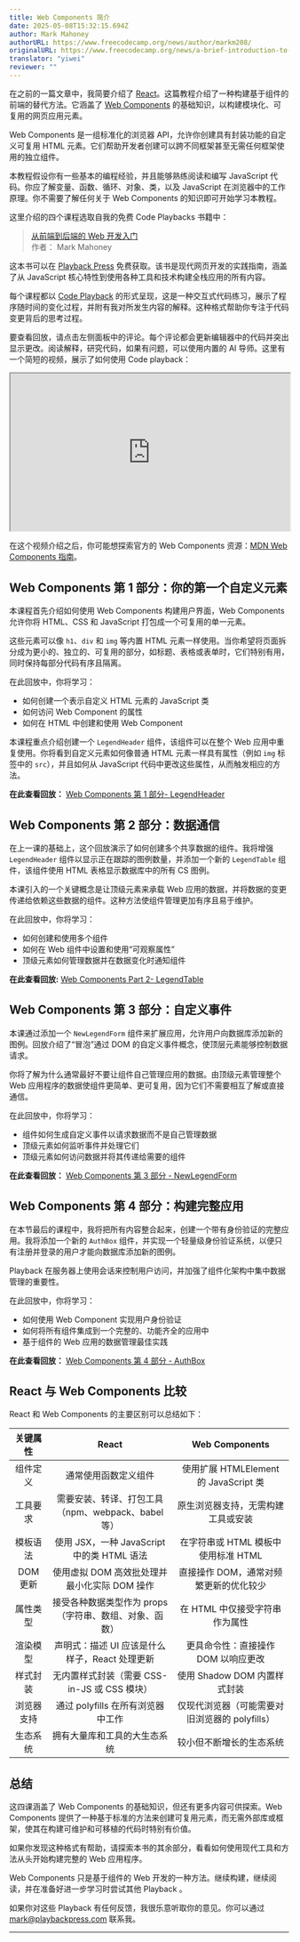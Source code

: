 ```yaml
---
title: Web Components 简介
date: 2025-05-08T15:32:15.694Z
author: Mark Mahoney
authorURL: https://www.freecodecamp.org/news/author/markm208/
originalURL: https://www.freecodecamp.org/news/a-brief-introduction-to-web-components/
translator: "yiwei"
reviewer: ""
---
```


<!-- more -->

在之前的一篇文章中，我简要介绍了 [React][1]。这篇教程介绍了一种构建基于组件的前端的替代方法。它涵盖了 [Web Components][2] 的基础知识，以构建模块化、可复用的网页应用元素。

Web Components 是一组标准化的浏览器 API，允许你创建具有封装功能的自定义可复用 HTML 元素。它们帮助开发者创建可以跨不同框架甚至无需任何框架使用的独立组件。

本教程假设你有一些基本的编程经验，并且能够熟练阅读和编写 JavaScript 代码。你应了解变量、函数、循环、对象、类，以及 JavaScript 在浏览器中的工作原理。你不需要了解任何关于 Web Components 的知识即可开始学习本教程。

这里介绍的四个课程选取自我的免费 Code Playbacks 书籍中：  

> [从前端到后端的 Web 开发入门][3]  
> 作者： Mark Mahoney

这本书可以在 [Playback Press][4] 免费获取。该书是现代网页开发的实践指南，涵盖了从 JavaScript 核心特性到使用各种工具和技术构建全栈应用的所有内容。

每个课程都以 [Code Playback][5] 的形式呈现，这是一种交互式代码练习，展示了程序随时间的变化过程，并附有我对所发生内容的解释。这种格式帮助你专注于代码变更背后的思考过程。

要查看回放，请点击左侧面板中的评论。每个评论都会更新编辑器中的代码并突出显示更改。阅读解释，研究代码，如果有问题，可以使用内置的 AI 导师。这里有一个简短的视频，展示了如何使用 Code playback：

<iframe width="560" height="315" src="https://www.youtube.com/embed/uYbHqCNjVDM" style="aspect-ratio: 16 / 9; width: 100%; height: auto;" title="YouTube video player" allow="accelerometer; autoplay; clipboard-write; encrypted-media; gyroscope; picture-in-picture; web-share" referrerpolicy="strict-origin-when-cross-origin" allowfullscreen="" loading="lazy"></iframe>

在这个视频介绍之后，你可能想探索官方的 Web Components 资源：[MDN Web Components 指南][6]。

## Web Components 第 1 部分：你的第一个自定义元素

本课程首先介绍如何使用 Web Components 构建用户界面，Web Components 允许你将 HTML、CSS 和 JavaScript 打包成一个可复用的单一元素。

这些元素可以像 `h1`、`div` 和 `img` 等内置 HTML 元素一样使用。当你希望将页面拆分成为更小的、独立的、可复用的部分，如标题、表格或表单时，它们特别有用，同时保持每部分代码有序且隔离。

在此回放中，你将学习：

- 如何创建一个表示自定义 HTML 元素的 JavaScript 类
- 如何访问 Web Component 的属性
- 如何在 HTML 中创建和使用 Web Component

本课程重点介绍创建一个 `LegendHeader` 组件，该组件可以在整个 Web 应用中重复使用。你将看到自定义元素如何像普通 HTML 元素一样具有属性（例如 `img` 标签中的 `src`），并且如何从 JavaScript 代码中更改这些属性，从而触发相应的方法。

**在此查看回放：** [Web Components 第 1 部分- LegendHeader][7]

## Web Components 第 2 部分：数据通信

在上一课的基础上，这个回放演示了如何创建多个共享数据的组件。我将增强 `LegendHeader` 组件以显示正在跟踪的图例数量，并添加一个新的 `LegendTable` 组件，该组件使用 HTML 表格显示数据库中的所有 CS 图例。

本课引入的一个关键概念是让顶级元素来承载 Web 应用的数据，并将数据的变更传递给依赖这些数据的组件。这种方法使组件管理更加有序且易于维护。

在此回放中，你将学习：

- 如何创建和使用多个组件
- 如何在 Web 组件中设置和使用“可观察属性”
- 顶级元素如何管理数据并在数据变化时通知组件

**在此查看回放:** [Web Components Part 2- LegendTable][8]

## Web Components 第 3 部分：自定义事件

本课通过添加一个 `NewLegendForm` 组件来扩展应用，允许用户向数据库添加新的图例。回放介绍了“冒泡”通过 DOM 的自定义事件概念，使顶层元素能够控制数据请求。

你将了解为什么通常最好不要让组件自己管理应用的数据。由顶级元素管理整个 Web 应用程序的数据使组件更简单、更可复用，因为它们不需要相互了解或直接通信。

在此回放中，你将学习：

- 组件如何生成自定义事件以请求数据而不是自己管理数据
- 顶级元素如何监听事件并处理它们
- 顶级元素如何访问数据并将其传递给需要的组件

**在此查看回放：** [Web Components 第 3 部分 - NewLegendForm][9]

## Web Components 第 4 部分：构建完整应用

在本节最后的课程中，我将把所有内容整合起来，创建一个带有身份验证的完整应用。我将添加一个新的 `AuthBox` 组件，并实现一个轻量级身份验证系统，以便只有注册并登录的用户才能向数据库添加新的图例。

Playback 在服务器上使用会话来控制用户访问，并加强了组件化架构中集中数据管理的重要性。

在此回放中，你将学习：

- 如何使用 Web Component 实现用户身份验证
- 如何将所有组件集成到一个完整的、功能齐全的应用中
- 基于组件的 Web 应用的数据管理最佳实践

**在此查看回放：** [Web Components 第 4 部分 - AuthBox][10]

## React 与 Web Components 比较

React 和 Web Components 的主要区别可以总结如下：

| 关键属性 | React | Web Components |
|:---:|:---:|:---:|
| 组件定义 | 通常使用函数定义组件 | 使用扩展 HTMLElement 的 JavaScript 类 |
| 工具要求 | 需要安装、转译、打包工具（npm、webpack、babel 等） | 原生浏览器支持，无需构建工具或安装 |
| 模板语法 | 使用 JSX，一种 JavaScript 中的类 HTML 语法 | 在字符串或 HTML 模板中使用标准 HTML |
| DOM 更新 | 使用虚拟 DOM 高效批处理并最小化实际 DOM 操作 | 直接操作 DOM，通常对频繁更新的优化较少 |
| 属性类型 | 接受各种数据类型作为 props（字符串、数组、对象、函数） | 在 HTML 中仅接受字符串作为属性 |
| 渲染模型 | 声明式：描述 UI 应该是什么样子，React 处理更新 | 更具命令性：直接操作 DOM 以响应更改 |
| 样式封装 | 无内置样式封装（需要 CSS-in-JS 或 CSS 模块） | 使用 Shadow DOM 内置样式封装 |
| 浏览器支持 | 通过 polyfills 在所有浏览器中工作 | 仅现代浏览器（可能需要对旧浏览器的 polyfills） |
| 生态系统 | 拥有大量库和工具的大生态系统 | 较小但不断增长的生态系统 |

## 总结

这四课涵盖了 Web Components 的基础知识，但还有更多内容可供探索。Web Components 提供了一种基于标准的方法来创建可复用元素，而无需外部库或框架，使其在构建可维护和可移植的代码时特别有价值。

如果你发现这种格式有帮助，请探索本书的其余部分，看看如何使用现代工具和方法从头开始构建完整的 Web 应用程序。

Web Components 只是基于组件的 Web 开发的一种方法。继续构建，继续阅读，并在准备好进一步学习时尝试其他 Playback 。

如果你对这些 Playback 有任何反馈，我很乐意听取你的意见。你可以通过 <mark@playbackpress.com> 联系我。

---

[1]: https://www.freecodecamp.org/news/a-brief-introduction-to-react/
[2]: https://developer.mozilla.org/en-US/docs/Web/API/Web_components
[3]: https://playbackpress.com/books/webdevbook/
[4]: https://playbackpress.com/books/
[5]: https://markm208.github.io/
[6]: https://developer.mozilla.org/en-US/docs/Web/API/Web_components
[7]: https://playbackpress.com/books/webdevbook/chapter/3/8
[8]: https://playbackpress.com/books/webdevbook/chapter/3/9
[9]: https://playbackpress.com/books/webdevbook/chapter/3/10
[10]: https://playbackpress.com/books/webdevbook/chapter/3/11